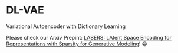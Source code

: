 # DL-VAE
Variational Autoencoder with Dictionary Learning

Please check our Arxiv Prepint: [LASERS: LAtent Space Encoding for Representations with Sparsity for Generative Modeling](https://arxiv.org/abs/2409.11184)! :grin:
